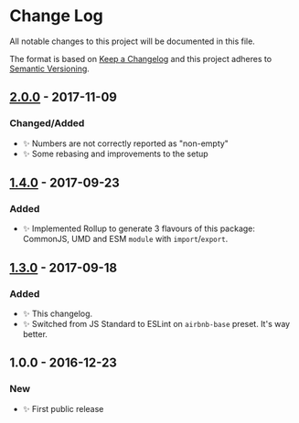 # Change Log
All notable changes to this project will be documented in this file.

The format is based on [Keep a Changelog](http://keepachangelog.com/)
and this project adheres to [Semantic Versioning](http://semver.org/).

## [2.0.0] - 2017-11-09
### Changed/Added
- ✨ Numbers are not correctly reported as "non-empty"
- ✨ Some rebasing and improvements to the setup

## [1.4.0] - 2017-09-23
### Added
- ✨ Implemented Rollup to generate 3 flavours of this package: CommonJS, UMD and ESM `module` with `import`/`export`.

## [1.3.0] - 2017-09-18
### Added
- ✨ This changelog.
- ✨ Switched from JS Standard to ESLint on `airbnb-base` preset. It's way better.

## 1.0.0 - 2016-12-23
### New
- ✨ First public release

[2.0.0]: https://github.com/codsen/util-nonempty/compare/v1.4.0...v2.0.0
[1.4.0]: https://github.com/codsen/util-nonempty/compare/v1.3.0...v1.4.0
[1.3.0]: https://github.com/codsen/util-nonempty/compare/v1.3.0...v1.3.0
